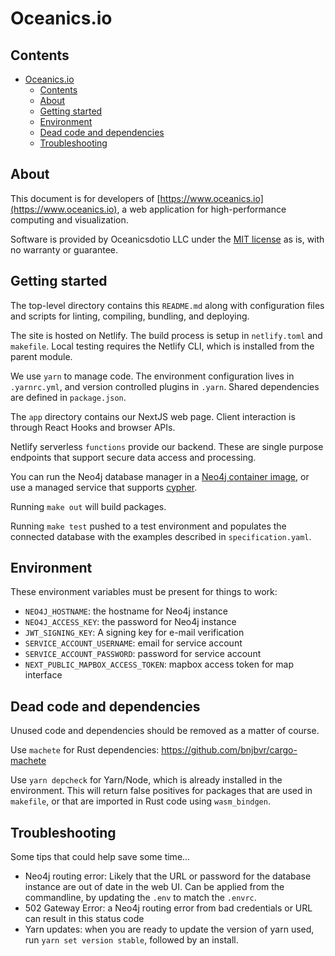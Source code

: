 # Oceanics.io

## Contents

- [Oceanics.io](#oceanicsio)
  - [Contents](#contents)
  - [About](#about)
  - [Getting started](#getting-started)
  - [Environment](#environment)
  - [Dead code and dependencies](#dead-code-and-dependencies)
  - [Troubleshooting](#troubleshooting)

## About

This document is for developers of [https://www.oceanics.io](https://www.oceanics.io), a web application for high-performance computing and visualization. 

Software is provided by Oceanicsdotio LLC under the [MIT license](https://github.com/oceanics-io/oceanics.io/blob/main/LICENSE) as is, with no warranty or guarantee. 

## Getting started

The top-level directory contains this `README.md` along with configuration files and scripts for linting, compiling, bundling, and deploying.

The site is hosted on Netlify. The build process is setup in `netlify.toml` and `makefile`. Local testing requires the Netlify CLI, which is installed from the parent module.

We use `yarn` to manage code. The environment configuration lives in `.yarnrc.yml`, and version controlled plugins in `.yarn`. Shared dependencies are defined in `package.json`.

The `app` directory contains our NextJS web page. Client interaction is through React Hooks and browser APIs.

Netlify serverless `functions` provide our backend. These are single purpose endpoints that support secure data access and processing.

You can run the Neo4j database manager in a [Neo4j container image](https://hub.docker.com/_/neo4j/), or use a managed service that supports [cypher](https://neo4j.com/docs/cypher-refcard/current/).

Running `make out` will build packages.

Running `make test` pushed to a test environment and populates the connected database with the examples described in `specification.yaml`.

## Environment

These environment variables must be present for things to work:

- `NEO4J_HOSTNAME`: the hostname for Neo4j instance
- `NEO4J_ACCESS_KEY`: the password for Neo4j instance
- `JWT_SIGNING_KEY`: A signing key for e-mail verification
- `SERVICE_ACCOUNT_USERNAME`: email for service account
- `SERVICE_ACCOUNT_PASSWORD`: password for service account
- `NEXT_PUBLIC_MAPBOX_ACCESS_TOKEN`: mapbox access token for map interface

## Dead code and dependencies

Unused code and dependencies should be removed as a matter of course.

Use `machete` for Rust dependencies:
https://github.com/bnjbvr/cargo-machete

Use `yarn depcheck` for Yarn/Node, which is already installed in the environment. This will return false positives for packages that are used in `makefile`, or that are imported in Rust code using `wasm_bindgen`.

## Troubleshooting

Some tips that could help save some time...

- Neo4j routing error: Likely that the URL or password for the database instance are out of date in the web UI. Can be applied from the commandline, by updating the `.env` to match the `.envrc`.
- 502 Gateway Error: a Neo4j routing error from bad credentials or URL can result in this status code
- Yarn updates: when you are ready to update the version of yarn used, run `yarn set version stable`, followed by an install.
